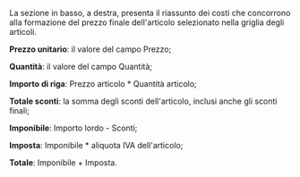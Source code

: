 La sezione in basso, a destra, presenta il riassunto dei costi che concorrono alla formazione del prezzo finale dell'articolo selezionato nella griglia degli articoli.

**Prezzo unitario**: il valore del campo Prezzo; 

**Quantità**: il valore del campo Quantità;

**Importo di riga**: Prezzo articolo * Quantità articolo; 

**Totale sconti**: la somma degli sconti dell'articolo, inclusi anche gli sconti finali;

**Imponibile**: Importo lordo - Sconti;

**Imposta**: Imponibile * aliquota IVA dell'articolo; 

**Totale**: Imponibile + Imposta.
